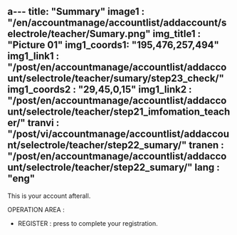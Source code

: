a---
title: "Summary"
image1 : "/en/accountmanage/accountlist/addaccount/selectrole/teacher/Sumary.png"
img_title1 : "Picture 01"
img1_coords1: "195,476,257,494"
img1_link1 : "/post/en/accountmanage/accountlist/addaccount/selectrole/teacher/sumary/step23_check/"
img1_coords2 : "29,45,0,15"
img1_link2 : "/post/en/accountmanage/accountlist/addaccount/selectrole/teacher/step21_imfomation_teacher/"
tranvi : "/post/vi/accountmanage/accountlist/addaccount/selectrole/teacher/step22_sumary/"
tranen : "/post/en/accountmanage/accountlist/addaccount/selectrole/teacher/step22_sumary/"
lang : "eng"
---
This is your account afterall. 

OPERATION AREA :

- REGISTER : press to complete your registration.